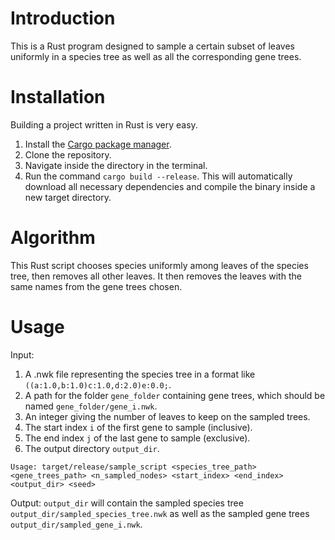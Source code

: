 # Introduction
This is a Rust program designed to sample a certain subset of leaves uniformly in a species tree as well as all the corresponding gene trees.




# Installation
Building a project written in Rust is very easy.
1. Install the [Cargo package manager](https://doc.rust-lang.org/cargo/getting-started/installation.html).
2. Clone the repository.
3. Navigate inside the directory in the terminal.
4. Run the command ```cargo build --release```. This will automatically download all necessary dependencies and compile the binary inside a new target directory.

# Algorithm
This Rust script chooses species uniformly among leaves of the species tree, then removes all other leaves. It then removes the leaves with the same names from the gene trees chosen.


# Usage
Input:
1. A .nwk file representing the species tree in a format like 
```((a:1.0,b:1.0)c:1.0,d:2.0)e:0.0;```.
2. A path for the folder ```gene_folder``` containing gene trees, which should be named ```gene_folder/gene_i.nwk```.
3. An integer giving the number of leaves to keep on the sampled trees.
4. The start index ```i``` of the first gene to sample (inclusive).
5. The end index ```j``` of the last gene to sample (exclusive).
6. The output directory ```output_dir```.

```Usage: target/release/sample_script <species_tree_path> <gene_trees_path> <n_sampled_nodes> <start_index> <end_index> <output_dir> <seed>```

Output:
```output_dir``` will contain the sampled species tree ```output_dir/sampled_species_tree.nwk``` as well as the sampled gene trees ```output_dir/sampled_gene_i.nwk```.

